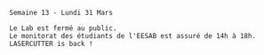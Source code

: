     Semaine 13 - Lundi 31 Mars

    Le Lab est fermé au public. 
    Le monitorat des étudiants de l'EESAB est assuré de 14h à 18h.
    LASERCUTTER is back !